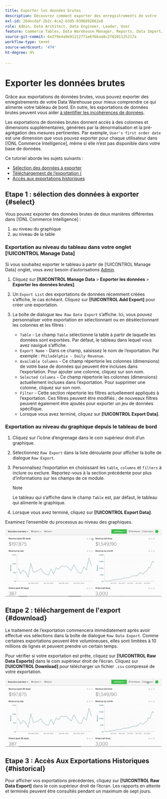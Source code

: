 ```yaml
---
title: Exporter les données brutes
description: Découvrez comment exporter des enregistrements de votre  [!DNL Commerce Intelligence] Data Warehouse pour mieux comprendre ce qui alimente votre tableau de bord.
exl-id: 26decdaf-2b2c-4ca2-b3d5-0386892662e8
role: Admin, Data Architect, Data Engineer, Leader, User
feature: Commerce Tables, Data Warehouse Manager, Reports, Data Import/Export
source-git-commit: 6e2f9e4a9e91212771e6f6baa8c2f8101125217a
workflow-type: tm+mt
source-wordcount: '474'
ht-degree: 0%

---
```


# Exporter les données brutes

Grâce aux exportations de données brutes, vous pouvez exporter des enregistrements de votre Data Warehouse pour mieux comprendre ce qui alimente votre tableau de bord. En outre, les exportations de données brutes peuvent vous aider [à identifier les incohérences de données](https://experienceleague.adobe.com/docs/commerce-knowledge-base/kb/troubleshooting/miscellaneous/using-data-exports-to-pinpoint-discrepancies.html).

Les exportations de données brutes donnent accès à des colonnes et dimensions supplémentaires, générées par la dénormalisation et la pré-agrégation des mesures pertinentes. Par exemple, `User's first order date` est une dimension que vous pouvez exporter pour chaque utilisateur dans [!DNL Commerce Intelligence], même si elle n’est pas disponible dans votre base de données.

Ce tutoriel aborde les sujets suivants :

* [Sélection des données à exporter](#select)
* [Téléchargement de l’exportation (](#download)
* [Accès aux exportations historiques](#historical)

## Etape 1 : sélection des données à exporter {#select}

Vous pouvez exporter des données brutes de deux manières différentes dans [!DNL Commerce Intelligence] :

1. au niveau du graphique
1. au niveau de la table

### Exportation au niveau du tableau dans votre onglet [!UICONTROL Manage Data]

Si vous souhaitez exporter le tableau à partir de [!UICONTROL Manage Data] onglet, vous avez besoin d’autorisations [Admin](../administrator/user-management/user-management.md).

1. Cliquez sur **[!UICONTROL Manage Data** > **&#x200B; Exporter les données &#x200B;**> **Exporter les données brutes]**.
1. Un `Export List` des exportations de données récemment créées s’affiche, le cas échéant. Cliquez sur **[!UICONTROL Add Export]** pour créer une exportation.
1. La boîte de dialogue `New Raw Data Export` s’affiche. Ici, vous pouvez personnaliser votre exportation en sélectionnant ou en désélectionnant les colonnes et les filtres :

   * `Table` - Le champ `Table` sélectionne la table à partir de laquelle les données sont exportées. Par défaut, le tableau dans lequel vous avez navigué s’affiche.
   * `Export Name` - Dans ce champ, saisissez le nom de l’exportation. Par exemple : `Philadelphia - Daily Revenue`.
   * `Available Columns` - Ce champ répertorie les colonnes (dimensions) de votre base de données qui peuvent être incluses dans l’exportation. Pour ajouter une colonne, cliquez sur son nom.
   * `Selected Columns` - Ce champ répertorie les colonnes (dimensions) actuellement incluses dans l’exportation. Pour supprimer une colonne, cliquez sur son nom.
   * `Filter` - Cette section répertorie les filtres actuellement appliqués à l’exportation. Ces filtres peuvent être modifiés ; de nouveaux filtres peuvent également être ajoutés pour exporter un jeu de données spécifique.
   * Lorsque vous avez terminé, cliquez sur **[!UICONTROL Export Data]**.

### Exportation au niveau du graphique depuis le tableau de bord

1. Cliquez sur l’icône d’engrenage dans le coin supérieur droit d’un graphique.

1. Sélectionnez `Raw Export` dans la liste déroulante pour afficher la boîte de dialogue `Raw Export`.

1. Personnalisez l’exportation en choisissant les `table`, `columns` et `filters` à inclure ou exclure. Reportez-vous à la section précédente pour plus d’informations sur les champs de ce module.

   >[!NOTE]
   >
   >Le tableau qui s’affiche dans le champ `Table` est, par défaut, le tableau qui alimente le graphique.

1. Lorsque vous avez terminé, cliquez sur **[!UICONTROL Export Data]**.

Examinez l’ensemble du processus au niveau des graphiques.

![](../assets/Chart-level_export.gif)

## Etape 2 : téléchargement de l&#39;export {#download}

Le traitement de l’exportation commencera immédiatement après avoir effectué vos sélections dans la boîte de dialogue `Raw Data Export`. Comme certaines exportations peuvent être volumineuses, elles sont limitées à 10 millions de lignes et peuvent prendre un certain temps.

Pour vérifier si votre exportation est prête, cliquez sur **[!UICONTROL Raw Data Exports]** dans le coin supérieur droit de l’écran. Cliquez sur **[!UICONTROL Download]** pour télécharger un fichier `.csv` compressé de votre exportation.

![](../assets/Downloading_export.gif)

## Etape 3 : Accès Aux Exportations Historiques {#historical}

Pour afficher vos exportations précédentes, cliquez sur **[!UICONTROL Raw Data Export]** dans le coin supérieur droit de l’écran. Les rapports en attente et terminés peuvent être consultés pendant un maximum de sept jours.
